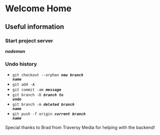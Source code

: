 # Welcome Home

## Useful information 

### Start project server
**_nodemon_**

### Undo history
- <code>git checkout --orphan **_new branch name_**</code>
- <code>git add -A</code>
- <code>git commit -am **_message_**</code>
- <code>git branch -D **_branch to undo_**</code>
- <code>git branch -m **_deleted branch name_**</code>
- <code>git push -f origin **_current branch name_**</code>


Special thanks to Brad from Traversy Media for helping with the backend!
